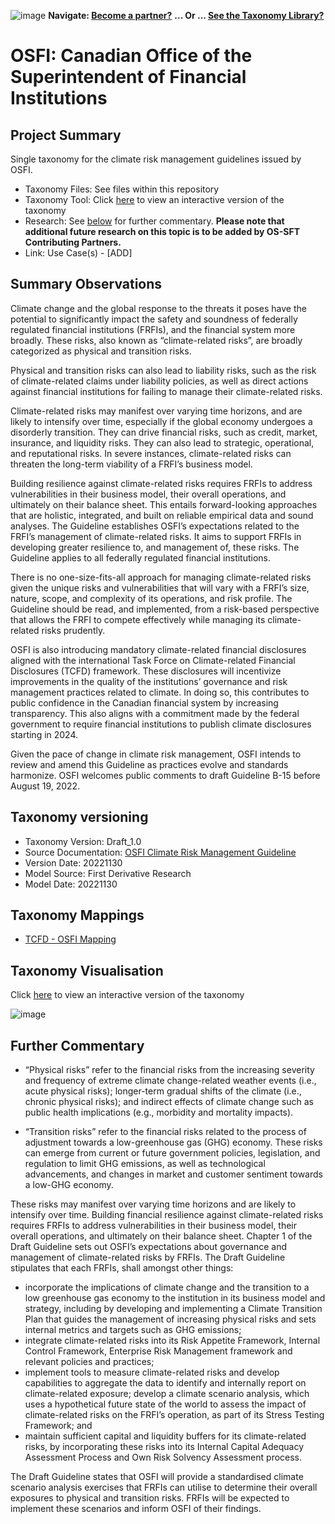 ![image](https://user-images.githubusercontent.com/112073913/188821900-0c411acf-fbdd-4163-adc9-3ba4e2be78df.png)
**Navigate: [Become a partner?](https://github.com/OS-SFT/06-COLLABORATORS-PARTNERS)**
**... Or ... [See the Taxonomy Library?](https://github.com/orgs/OS-SFT/projects/2)**

# OSFI: Canadian Office of the Superintendent of Financial Institutions

## Project Summary

Single taxonomy for the climate risk management guidelines issued by OSFI.
- Taxonomy Files: See files within this repository
- Taxonomy Tool: Click [here](https://os-sft.solidatus.com/viewer/share/h64ZM35yj3quOxgoxFeXoVoZBocZE9F5) to view an interactive version of the taxonomy
- Research: See [below](https://github.com/OS-SFT/Taxonomy-Mappings-Library/tree/main/Single%20Taxonomies/OSFI#further-commentary) for further commentary. **Please note that additional future research on this topic is to be added by OS-SFT Contributing Partners.**
- Link: Use Case(s) - [ADD]

## Summary Observations

Climate change and the global response to the threats it poses have the potential to significantly impact the safety and soundness of federally regulated financial institutions (FRFIs), and the financial system more broadly. These risks, also known as “climate-related risks”, are broadly categorized as physical and transition risks.

Physical and transition risks can also lead to liability risks, such as the risk of climate-related claims under liability policies, as well as direct actions against financial institutions for failing to manage their climate-related risks.

Climate-related risks may manifest over varying time horizons, and are likely to intensify over time, especially if the global economy undergoes a disorderly transition. They can drive financial risks, such as credit, market, insurance, and liquidity risks. They can also lead to strategic, operational, and reputational risks. In severe instances, climate-related risks can threaten the long-term viability of a FRFI’s business model.

Building resilience against climate-related risks requires FRFIs to address vulnerabilities in their business model, their overall operations, and ultimately on their balance sheet. This entails forward-looking approaches that are holistic, integrated, and built on reliable empirical data and sound analyses.
The Guideline establishes OSFI’s expectations related to the FRFI’s management of climate-related risks. It aims to support FRFIs in developing greater resilience to, and management of, these risks. The Guideline applies to all federally regulated financial institutions.

There is no one-size-fits-all approach for managing climate-related risks given the unique risks and vulnerabilities that will vary with a FRFI’s size, nature, scope, and complexity of its operations, and risk profile. The Guideline should be read, and implemented, from a risk-based perspective that allows the FRFI to compete effectively while managing its climate-related risks prudently.

OSFI is also introducing mandatory climate-related financial disclosures aligned with the international Task Force on Climate-related Financial Disclosures (TCFD) framework. These disclosures will incentivize improvements in the quality of the institutions’ governance and risk management practices related to climate. In doing so, this contributes to public confidence in the Canadian financial system by increasing transparency. This also aligns with a commitment made by the federal government to require financial institutions to publish climate disclosures starting in 2024.

Given the pace of change in climate risk management, OSFI intends to review and amend this Guideline as practices evolve and standards harmonize. OSFI welcomes public comments to draft Guideline B-15 before August 19, 2022.

## Taxonomy versioning

- Taxonomy Version: Draft_1.0
- Source Documentation: [OSFI Climate Risk Management Guideline](https://www.osfi-bsif.gc.ca/Eng/fi-if/rg-ro/gdn-ort/gl-ld/Pages/b15-dft.aspx)
- Version Date: 20221130
- Model Source: First Derivative Research
- Model Date: 20221130

## Taxonomy Mappings

- [TCFD - OSFI Mapping](https://github.com/OS-SFT/Taxonomy-Mappings-Library/blob/main/Taxonomy%20Mappings%20-%20Double/TCFD%20-%20OSFI/READ.md)

## Taxonomy Visualisation

Click [here](https://os-sft.solidatus.com/viewer/share/h64ZM35yj3quOxgoxFeXoVoZBocZE9F5) to view an interactive version of the taxonomy

![image](https://github.com/OS-SFT/Taxonomy-Mappings-Library/assets/112079442/e187d400-1d4c-4893-82d7-f3560baa81bd)

## Further Commentary

 - “Physical risks” refer to the financial risks from the increasing severity and frequency of extreme climate change-related weather events (i.e., acute physical risks); longer-term gradual shifts of the climate (i.e., chronic physical risks); and indirect effects of climate change such as public health implications (e.g., morbidity and mortality impacts).

 - “Transition risks” refer to the financial risks related to the process of adjustment towards a low-greenhouse gas (GHG) economy. These risks can emerge from current or future government policies, legislation, and regulation to limit GHG emissions, as well as technological advancements, and changes in market and customer sentiment towards a low-GHG economy.

These risks may manifest over varying time horizons and are likely to intensify over time. Building financial resilience against climate-related risks requires FRFIs to address vulnerabilities in their business model, their overall operations, and ultimately on their balance sheet.
Chapter 1 of the Draft Guideline sets out OSFI’s expectations about governance and management of climate-related risks by FRFIs. The Draft Guideline stipulates that each FRFIs, shall amongst other things:

* incorporate the implications of climate change and the transition to a low greenhouse gas economy to the institution in its business model and strategy, including by developing and implementing a Climate Transition Plan that guides the management of increasing physical risks and sets internal metrics and targets such as GHG emissions;
* integrate climate-related risks into its Risk Appetite Framework, Internal Control Framework, Enterprise Risk Management framework and relevant policies and practices;
* implement tools to measure climate-related risks and develop capabilities to aggregate the data to identify and internally report on climate-related exposure;
develop a climate scenario analysis, which uses a hypothetical future state of the world to assess the impact of climate-related risks on the FRFI’s operation, as part of its Stress Testing Framework; and
* maintain sufficient capital and liquidity buffers for its climate-related risks, by incorporating these risks into its Internal Capital Adequacy Assessment Process and Own Risk Solvency Assessment process.


The Draft Guideline states that OSFI will provide a standardised climate scenario analysis exercises that FRFIs can utilise to determine their overall exposures to physical and transition risks. FRFIs will be expected to implement these scenarios and inform OSFI of their findings.

